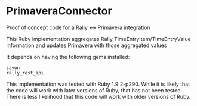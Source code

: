 PrimaveraConnector
==================

Proof of concept code for a Rally &lt;-&gt; Primavera integration

This Ruby implementation aggregates Rally TimeEntryItem/TimeEntryValue information
and updates Primavera with those aggregated values

It depends on having the following gems installed:

    savon 
    rally_rest_api


This implementation was tested with Ruby 1.9.2-p290.  While it is likely that
the code will work with later versions of Ruby, that has not been tested.
There is less likelihood that this code will work with older versions of Ruby.
